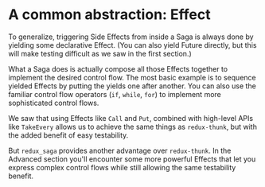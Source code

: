 # A common abstraction: Effect

To generalize, triggering Side Effects from inside a Saga is always done by yielding some declarative Effect. (You can also yield Future directly, but this will make testing difficult as we saw in the first section.)

What a Saga does is actually compose all those Effects together to implement the desired control flow. The most basic example is to sequence yielded Effects by putting the yields one after another. You can also use the familiar control flow operators (`if`, `while`, `for`) to implement more sophisticated control flows.

We saw that using Effects like `Call` and `Put`, combined with high-level APIs like `TakeEvery` allows us to achieve the same things as `redux-thunk`, but with the added benefit of easy testability.

But `redux_saga` provides another advantage over `redux-thunk`. In the Advanced section you'll encounter some more powerful Effects that let you express complex control flows while still allowing the same testability benefit.
